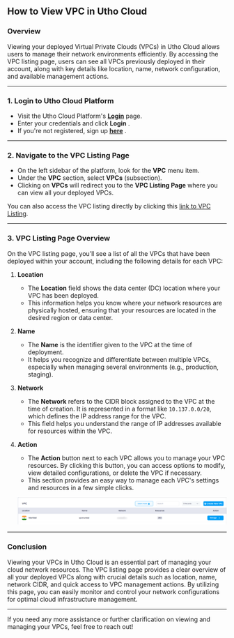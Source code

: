 ## **How to View VPC in Utho Cloud**

### **Overview**

Viewing your deployed Virtual Private Clouds (VPCs) in Utho Cloud allows users to manage their network environments efficiently. By accessing the VPC listing page, users can see all VPCs previously deployed in their account, along with key details like location, name, network configuration, and available management actions.

---

### **1. Login to Utho Cloud Platform**

* Visit the Utho Cloud Platform's **[ Login](https://console.utho.com/login)** page.
* Enter your credentials and click  **Login** .
* If you're not registered, sign up  **[here](https://console.utho.com/signup)** .

---

### **2. Navigate to the VPC Listing Page**

* On the left sidebar of the platform, look for the **VPC** menu item.
* Under the **VPC** section, select **VPCs** (subsection).
* Clicking on **VPCs** will redirect you to the **VPC Listing Page** where you can view all your deployed VPCs.

You can also access the VPC listing directly by clicking this [link to VPC Listing](https://console.utho.com/vpc "VPC Listing Page").

---

### **3. VPC Listing Page Overview**

On the VPC listing page, you’ll see a list of all the VPCs that have been deployed within your account, including the following details for each VPC:

1. **Location**

   * The **Location** field shows the data center (DC) location where your VPC has been deployed.
   * This information helps you know where your network resources are physically hosted, ensuring that your resources are located in the desired region or data center.
2. **Name**

   * The **Name** is the identifier given to the VPC at the time of deployment.
   * It helps you recognize and differentiate between multiple VPCs, especially when managing several environments (e.g., production, staging).
3. **Network**

   * The **Network** refers to the CIDR block assigned to the VPC at the time of creation. It is represented in a format like `10.137.0.0/20`, which defines the IP address range for the VPC.
   * This field helps you understand the range of IP addresses available for resources within the VPC.
4. **Action**

   * The **Action** button next to each VPC allows you to manage your VPC resources. By clicking this button, you can access options to modify, view detailed configurations, or delete the VPC if necessary.
   * This section provides an easy way to manage each VPC's settings and resources in a few simple clicks.

   ![1744101829405](image/index/1744101829405.png)

---

### **Conclusion**

Viewing your VPCs in Utho Cloud is an essential part of managing your cloud network resources. The VPC listing page provides a clear overview of all your deployed VPCs along with crucial details such as location, name, network CIDR, and quick access to VPC management actions. By utilizing this page, you can easily monitor and control your network configurations for optimal cloud infrastructure management.

---

If you need any more assistance or further clarification on viewing and managing your VPCs, feel free to reach out!

